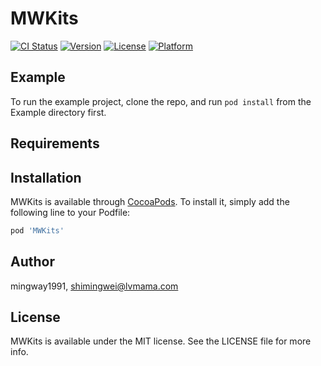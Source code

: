 # MWKits

[![CI Status](https://img.shields.io/travis/mingway1991/MWKits.svg?style=flat)](https://travis-ci.org/mingway1991/MWKits)
[![Version](https://img.shields.io/cocoapods/v/MWKits.svg?style=flat)](https://cocoapods.org/pods/MWKits)
[![License](https://img.shields.io/cocoapods/l/MWKits.svg?style=flat)](https://cocoapods.org/pods/MWKits)
[![Platform](https://img.shields.io/cocoapods/p/MWKits.svg?style=flat)](https://cocoapods.org/pods/MWKits)

## Example

To run the example project, clone the repo, and run `pod install` from the Example directory first.

## Requirements

## Installation

MWKits is available through [CocoaPods](https://cocoapods.org). To install
it, simply add the following line to your Podfile:

```ruby
pod 'MWKits'
```

## Author

mingway1991, shimingwei@lvmama.com

## License

MWKits is available under the MIT license. See the LICENSE file for more info.
